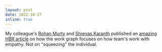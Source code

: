 ```yaml
---
layout: post
date: 2022-10-27
inline: true
---
```


My colleague's <a href="https://www.linkedin.com/in/rohan-murty-844695b2">Rohan Murty</a> and <a href="https://in.linkedin.com/in/shreyas-karanth-12600912b">Shreyas Karanth</a> published an <a href="https://hbr.org/2022/10/monitoring-individual-employees-isnt-the-way-to-boost-productivity">amazing HBR article</a> on how the work graph focuses on how team's work with empathy. Not on "squeezing" the individual.